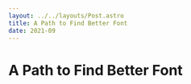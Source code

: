 ```yaml
---
layout: ../../layouts/Post.astro
title: A Path to Find Better Font
date: 2021-09
---
```



# A Path to Find Better Font